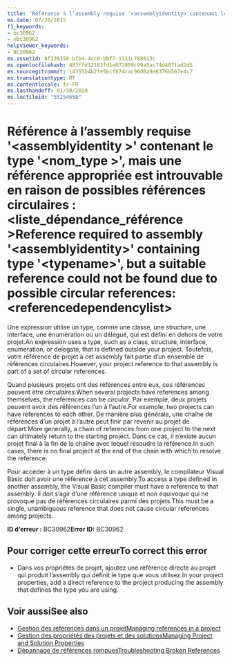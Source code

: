 ```yaml
---
title: "Référence à l’assembly requise '<assemblyidentity>'contenant le type'<typename>', mais une référence appropriée est introuvable en raison de possibles références circulaires : <referencedependencylist>"
ms.date: 07/20/2015
f1_keywords:
- bc30962
- vbc30962
helpviewer_keywords:
- BC30962
ms.assetid: 6f338158-bfb4-4cc0-bbf7-1111c708613c
ms.openlocfilehash: 483ffd12182fd1e072999c99a5ac74d4071ad2d5
ms.sourcegitcommit: 14355b4b2fe5bcf874cac96d0a9e6376b567e4c7
ms.translationtype: MT
ms.contentlocale: fr-FR
ms.lasthandoff: 01/30/2019
ms.locfileid: "55254650"
---
```

# <a name="reference-required-to-assembly-assemblyidentity-containing-type-typename-but-a-suitable-reference-could-not-be-found-due-to-possible-circular-references-referencedependencylist"></a><span data-ttu-id="f9a32-102">Référence à l’assembly requise '\<assemblyidentity >' contenant le type '\<nom_type >', mais une référence appropriée est introuvable en raison de possibles références circulaires : \<liste_dépendance_référence ></span><span class="sxs-lookup"><span data-stu-id="f9a32-102">Reference required to assembly '\<assemblyidentity>' containing type '\<typename>', but a suitable reference could not be found due to possible circular references: \<referencedependencylist></span></span>
<span data-ttu-id="f9a32-103">Une expression utilise un type, comme une classe, une structure, une interface, une énumération ou un délégué, qui est défini en dehors de votre projet.</span><span class="sxs-lookup"><span data-stu-id="f9a32-103">An expression uses a type, such as a class, structure, interface, enumeration, or delegate, that is defined outside your project.</span></span> <span data-ttu-id="f9a32-104">Toutefois, votre référence de projet à cet assembly fait partie d’un ensemble de références circulaires.</span><span class="sxs-lookup"><span data-stu-id="f9a32-104">However, your project reference to that assembly is part of a set of circular references.</span></span>  
  
 <span data-ttu-id="f9a32-105">Quand plusieurs projets ont des références entre eux, ces références peuvent être *circulaires*.</span><span class="sxs-lookup"><span data-stu-id="f9a32-105">When several projects have references among themselves, the references can be *circular*.</span></span> <span data-ttu-id="f9a32-106">Par exemple, deux projets peuvent avoir des références l’un à l’autre.</span><span class="sxs-lookup"><span data-stu-id="f9a32-106">For example, two projects can have references to each other.</span></span> <span data-ttu-id="f9a32-107">De manière plus générale, une chaîne de références d’un projet à l’autre peut finir par revenir au projet de départ.</span><span class="sxs-lookup"><span data-stu-id="f9a32-107">More generally, a chain of references from one project to the next can ultimately return to the starting project.</span></span> <span data-ttu-id="f9a32-108">Dans ce cas, il n’existe aucun projet final à la fin de la chaîne avec lequel résoudre la référence.</span><span class="sxs-lookup"><span data-stu-id="f9a32-108">In such cases, there is no final project at the end of the chain with which to resolve the reference.</span></span>  
  
 <span data-ttu-id="f9a32-109">Pour accéder à un type défini dans un autre assembly, le compilateur Visual Basic doit avoir une référence à cet assembly.</span><span class="sxs-lookup"><span data-stu-id="f9a32-109">To access a type defined in another assembly, the Visual Basic compiler must have a reference to that assembly.</span></span> <span data-ttu-id="f9a32-110">Il doit s’agir d’une référence unique et non équivoque qui ne provoque pas de références circulaires parmi des projets.</span><span class="sxs-lookup"><span data-stu-id="f9a32-110">This must be a single, unambiguous reference that does not cause circular references among projects.</span></span>  
  
 <span data-ttu-id="f9a32-111">**ID d’erreur :** BC30962</span><span class="sxs-lookup"><span data-stu-id="f9a32-111">**Error ID:** BC30962</span></span>  
  
## <a name="to-correct-this-error"></a><span data-ttu-id="f9a32-112">Pour corriger cette erreur</span><span class="sxs-lookup"><span data-stu-id="f9a32-112">To correct this error</span></span>  
  
-   <span data-ttu-id="f9a32-113">Dans vos propriétés de projet, ajoutez une référence directe au projet qui produit l’assembly qui définit le type que vous utilisez.</span><span class="sxs-lookup"><span data-stu-id="f9a32-113">In your project properties, add a direct reference to the project producing the assembly that defines the type you are using.</span></span>  
  
## <a name="see-also"></a><span data-ttu-id="f9a32-114">Voir aussi</span><span class="sxs-lookup"><span data-stu-id="f9a32-114">See also</span></span>
- [<span data-ttu-id="f9a32-115">Gestion des références dans un projet</span><span class="sxs-lookup"><span data-stu-id="f9a32-115">Managing references in a project</span></span>](/visualstudio/ide/managing-references-in-a-project)
- [<span data-ttu-id="f9a32-116">Gestion des propriétés des projets et des solutions</span><span class="sxs-lookup"><span data-stu-id="f9a32-116">Managing Project and Solution Properties</span></span>](/visualstudio/ide/managing-project-and-solution-properties)
- [<span data-ttu-id="f9a32-117">Dépannage de références rompues</span><span class="sxs-lookup"><span data-stu-id="f9a32-117">Troubleshooting Broken References</span></span>](/visualstudio/ide/troubleshooting-broken-references)
